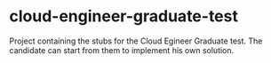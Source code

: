 # cloud-engineer-graduate-test
Project containing the stubs for the Cloud Egineer Graduate test. The candidate can start from them to implement his own solution.
